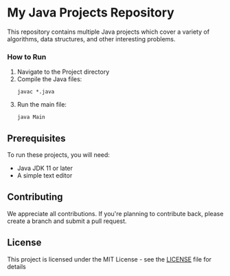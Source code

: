 # My Java Projects Repository

This repository contains multiple Java projects which cover a variety of algorithms, data structures, and other interesting problems. 



### How to Run

1. Navigate to the Project directory
2. Compile the Java files:
    ```shell
    javac *.java
    ```
3. Run the main file:
    ```shell
    java Main
    ```



## Prerequisites

To run these projects, you will need:

- Java JDK 11 or later
- A simple text editor

## Contributing

We appreciate all contributions. If you're planning to contribute back, please create a branch and submit a pull request.

## License

This project is licensed under the MIT License - see the [LICENSE](LICENSE) file for details
